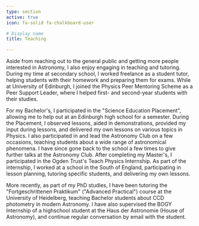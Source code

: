 ```yaml
---
type: section
active: true
icon: fa-solid fa-chalkboard-user

# Display name
title: Teaching

---
```

Aside from reaching out to the general public and getting more people interested in Astronomy, I also enjoy engaging in teaching and tutoring. During my time at secondary school, I worked freelance as a student tutor, helping students with their homework and preparing them for exams. While at University of Edinburgh, I joined the Physics Peer Mentoring Scheme as a Peer Support Leader, where I helped first- and second-year students with their studies.

For my Bachelor's, I participated in the "Science Education Placement", allowing me to help out at an Edinburgh high school for a semester. During the Placement, I observed lessons, aided in demonstrations, provided my input during lessons, and delivered my own lessons on various topics in Physics. I also participated in and lead the Astronomy Club on a few occasions, teaching students about a wide range of astronomical phenomena. I have since gone back to the school a few times to give further talks at the Astronomy Club. After completing my Master's, I participated in the Ogden Trust's Teach Physics Internship. As part of the internship, I worked at a school in the South of England, participating in lesson planning, tutoring specific students, and delivering my own lessons.

More recently, as part of my PhD studies, I have been tutoring the "Fortgeschrittenen Praktikum" ("Advanced Practical") course at the University of Heidelberg, teaching Bachelor students about CCD photometry in modern Astronomy. I have also supervised the BOGY Internship of a highschool student at the Haus der Astronomie (House of Astronomy), and continue regular conversation by email with the student.
